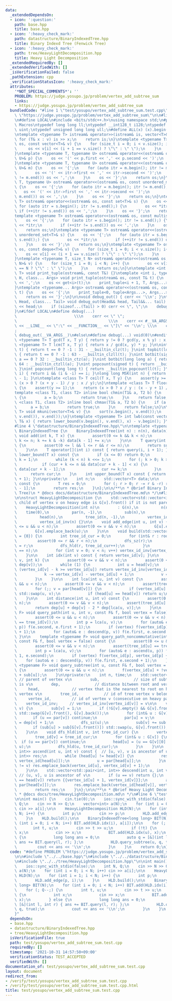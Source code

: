 ```yaml
---
data:
  _extendedDependsOn:
  - icon: ':question:'
    path: base.hpp
    title: base.hpp
  - icon: ':heavy_check_mark:'
    path: datastructure/BinaryIndexedTree.hpp
    title: Binary Indexd Tree (Fenwick Tree)
  - icon: ':heavy_check_mark:'
    path: tree/HeavyLightDecomposition.hpp
    title: Heavy Light Decomposition
  _extendedRequiredBy: []
  _extendedVerifiedWith: []
  _isVerificationFailed: false
  _pathExtension: cpp
  _verificationStatusIcon: ':heavy_check_mark:'
  attributes:
    '*NOT_SPECIAL_COMMENTS*': ''
    PROBLEM: https://judge.yosupo.jp/problem/vertex_add_subtree_sum
    links:
    - https://judge.yosupo.jp/problem/vertex_add_subtree_sum
  bundledCode: "#line 1 \"test/yosupo/vertex_add_subtree_sum.test.cpp\"\n#define PROBLEM\
    \ \"https://judge.yosupo.jp/problem/vertex_add_subtree_sum\"\n\n#line 2 \"base.hpp\"\
    \n#define LOCAL\n#include <bits/stdc++.h>\nusing namespace std;\n#pragma region\
    \ Macros\ntypedef long long ll;\ntypedef __int128_t i128;\ntypedef unsigned int\
    \ uint;\ntypedef unsigned long long ull;\n#define ALL(x) (x).begin(), (x).end()\n\
    \ntemplate <typename T> istream& operator>>(istream& is, vector<T>& v) {\n   \
    \ for (T& x : v) is >> x;\n    return is;\n}\ntemplate <typename T> ostream& operator<<(ostream&\
    \ os, const vector<T>& v) {\n    for (size_t i = 0; i < v.size(); i++) {\n   \
    \     os << v[i] << (i + 1 == v.size() ? \"\" : \" \");\n    }\n    return os;\n\
    }\ntemplate <typename T, typename U> ostream& operator<<(ostream& os, const pair<T,\
    \ U>& p) {\n    os << '(' << p.first << ',' << p.second << ')';\n    return os;\n\
    }\ntemplate <typename T, typename U> ostream& operator<<(ostream& os, const map<T,\
    \ U>& m) {\n    os << '{';\n    for (auto itr = m.begin(); itr != m.end();) {\n\
    \        os << '(' << itr->first << ',' << itr->second << ')';\n        if (++itr\
    \ != m.end()) os << ',';\n    }\n    os << '}';\n    return os;\n}\ntemplate <typename\
    \ T, typename U> ostream& operator<<(ostream& os, const unordered_map<T, U>& m)\
    \ {\n    os << '{';\n    for (auto itr = m.begin(); itr != m.end();) {\n     \
    \   os << '(' << itr->first << ',' << itr->second << ')';\n        if (++itr !=\
    \ m.end()) os << ',';\n    }\n    os << '}';\n    return os;\n}\ntemplate <typename\
    \ T> ostream& operator<<(ostream& os, const set<T>& s) {\n    os << '{';\n   \
    \ for (auto itr = s.begin(); itr != s.end();) {\n        os << *itr;\n       \
    \ if (++itr != s.end()) os << ',';\n    }\n    os << '}';\n    return os;\n}\n\
    template <typename T> ostream& operator<<(ostream& os, const multiset<T>& s) {\n\
    \    os << '{';\n    for (auto itr = s.begin(); itr != s.end();) {\n        os\
    \ << *itr;\n        if (++itr != s.end()) os << ',';\n    }\n    os << '}';\n\
    \    return os;\n}\ntemplate <typename T> ostream& operator<<(ostream& os, const\
    \ unordered_set<T>& s) {\n    os << '{';\n    for (auto itr = s.begin(); itr !=\
    \ s.end();) {\n        os << *itr;\n        if (++itr != s.end()) os << ',';\n\
    \    }\n    os << '}';\n    return os;\n}\ntemplate <typename T> ostream& operator<<(ostream&\
    \ os, const deque<T>& v) {\n    for (size_t i = 0; i < v.size(); i++) {\n    \
    \    os << v[i] << (i + 1 == v.size() ? \"\" : \" \");\n    }\n    return os;\n\
    }\ntemplate <typename T, size_t N> ostream& operator<<(ostream& os, const array<T,\
    \ N>& v) {\n    for (size_t i = 0; i < N; i++) {\n        os << v[i] << (i + 1\
    \ == N ? \"\" : \" \");\n    }\n    return os;\n}\n\ntemplate <int i, typename\
    \ T> void print_tuple(ostream&, const T&) {}\ntemplate <int i, typename T, typename\
    \ H, class... Args> void print_tuple(ostream& os, const T& t) {\n    if (i) os\
    \ << ',';\n    os << get<i>(t);\n    print_tuple<i + 1, T, Args...>(os, t);\n\
    }\ntemplate <typename... Args> ostream& operator<<(ostream& os, const tuple<Args...>&\
    \ t) {\n    os << '{';\n    print_tuple<0, tuple<Args...>, Args...>(os, t);\n\
    \    return os << '}';\n}\n\nvoid debug_out() { cerr << '\\n'; }\ntemplate <class\
    \ Head, class... Tail> void debug_out(Head&& head, Tail&&... tail) {\n    cerr\
    \ << head;\n    if (sizeof...(Tail) > 0) cerr << \", \";\n    debug_out(move(tail)...);\n\
    }\n#ifdef LOCAL\n#define debug(...)                                          \
    \                         \\\n    cerr << \" \";                             \
    \                                        \\\n    cerr << #__VA_ARGS__ << \" :[\"\
    \ << __LINE__ << \":\" << __FUNCTION__ << \"]\" << '\\n'; \\\n    cerr << \" \"\
    ;                                                                     \\\n   \
    \ debug_out(__VA_ARGS__)\n#else\n#define debug(...) void(0)\n#endif\n\ntemplate\
    \ <typename T> T gcd(T x, T y) { return y != 0 ? gcd(y, x % y) : x; }\ntemplate\
    \ <typename T> T lcm(T x, T y) { return x / gcd(x, y) * y; }\n\nint topbit(signed\
    \ t) { return t == 0 ? -1 : 31 - __builtin_clz(t); }\nint topbit(long long t)\
    \ { return t == 0 ? -1 : 63 - __builtin_clzll(t); }\nint botbit(signed a) { return\
    \ a == 0 ? 32 : __builtin_ctz(a); }\nint botbit(long long a) { return a == 0 ?\
    \ 64 : __builtin_ctzll(a); }\nint popcount(signed t) { return __builtin_popcount(t);\
    \ }\nint popcount(long long t) { return __builtin_popcountll(t); }\nbool ispow2(int\
    \ i) { return i && (i & -i) == i; }\nlong long MSK(int n) { return (1LL << n)\
    \ - 1; }\n\ntemplate <class T> T ceil(T x, T y) {\n    assert(y >= 1);\n    return\
    \ (x > 0 ? (x + y - 1) / y : x / y);\n}\ntemplate <class T> T floor(T x, T y)\
    \ {\n    assert(y >= 1);\n    return (x > 0 ? x / y : (x - y + 1) / y);\n}\n\n\
    template <class T1, class T2> inline bool chmin(T1& a, T2 b) {\n    if (a > b)\
    \ {\n        a = b;\n        return true;\n    }\n    return false;\n}\ntemplate\
    \ <class T1, class T2> inline bool chmax(T1& a, T2 b) {\n    if (a < b) {\n  \
    \      a = b;\n        return true;\n    }\n    return false;\n}\n\ntemplate <typename\
    \ T> void mkuni(vector<T>& v) {\n    sort(v.begin(), v.end());\n    v.erase(unique(v.begin(),\
    \ v.end()), v.end());\n}\ntemplate <typename T> int lwb(const vector<T>& v, const\
    \ T& x) { return lower_bound(v.begin(), v.end(), x) - v.begin(); }\n#pragma endregion\n\
    #line 4 \"datastructure/BinaryIndexedTree.hpp\"\n\ntemplate <typename T> struct\
    \ BinaryIndexedTree {\n    BinaryIndexedTree(int n) : n(n), data(n) {}\n\n   \
    \ void add(int k, T x) {\n        assert(0 <= k && k < n);\n        for (k++;\
    \ k <= n; k += k & -k) data[k - 1] += x;\n    }\n\n    T query(int l, int r) const\
    \ {\n        assert(0 <= l && l <= r && r <= n);\n        return sum(r) - sum(l);\n\
    \    }\n\n    T operator[](int i) const { return query(i, i + 1); }\n\n    int\
    \ lower_bound(T x) const {\n        if (x <= 0) return 0;\n        int cur = 0,\
    \ k = 1;\n        while (k < n) k <<= 1;\n        for (; k > 0; k >>= 1) {\n \
    \           if (cur + k <= n && data[cur + k - 1] < x) {\n                x -=\
    \ data[cur + k - 1];\n                cur += k;\n            }\n        }\n  \
    \      return cur;\n    }\n    int upper_bound(T x) const { return lower_bound(x\
    \ + 1); }\n\nprivate:\n    int n;\n    std::vector<T> data;\n\n    T sum(int r)\
    \ const {\n        T res = 0;\n        for (; r > 0; r -= r & -r) res += data[r\
    \ - 1];\n        return res;\n    }\n};\n\n/**\n * @brief Binary Indexd Tree (Fenwick\
    \ Tree)\n * @docs docs/datastructure/BinaryIndexedTree.md\n */\n#line 5 \"tree/HeavyLightDecomposition.hpp\"\
    \n\nstruct HeavyLightDecomposition {\n    std::vector<std::vector<int>> G;  //\
    \ child of vertex v on heavy edge is G[v].front() if it is not parent of v\n\n\
    \    HeavyLightDecomposition(int n)\n        : G(n),\n          n(n),\n      \
    \    time(0),\n          par(n, -1),\n          sub(n),\n          dep(n, 0),\n\
    \          head(n),\n          tree_id(n, -1),\n          vertex_id(n, -1),\n\
    \          vertex_id_inv(n) {}\n\n    void add_edge(int u, int v) {\n        assert(0\
    \ <= u && u < n);\n        assert(0 <= v && v < n);\n        G[u].emplace_back(v);\n\
    \        G[v].emplace_back(u);\n    }\n\n    void build(std::vector<int> roots\
    \ = {0}) {\n        int tree_id_cur = 0;\n        for (int& r : roots) {\n   \
    \         assert(0 <= r && r < n);\n            dfs_sz(r);\n            head[r]\
    \ = r;\n            dfs_hld(r, tree_id_cur++);\n        }\n        assert(time\
    \ == n);\n        for (int v = 0; v < n; v++) vertex_id_inv[vertex_id[v]] = v;\n\
    \    }\n\n    int idx(int v) const { return vertex_id[v]; }\n\n    int la(int\
    \ v, int k) {\n        assert(0 <= v && v < n);\n        assert(0 <= k && k <=\
    \ dep[v]);\n        while (1) {\n            int u = head[v];\n            if\
    \ (vertex_id[v] - k >= vertex_id[u]) return vertex_id_inv[vertex_id[v] - k];\n\
    \            k -= vertex_id[v] - vertex_id[u] + 1;\n            v = par[u];\n\
    \        }\n    }\n\n    int lca(int u, int v) const {\n        assert(0 <= u\
    \ && u < n);\n        assert(0 <= v && v < n);\n        assert(tree_id[u] == tree_id[v]);\n\
    \        for (;; v = par[head[v]]) {\n            if (vertex_id[u] > vertex_id[v])\
    \ std::swap(u, v);\n            if (head[u] == head[v]) return u;\n        }\n\
    \    }\n\n    int distance(int u, int v) const {\n        assert(0 <= u && u <\
    \ n);\n        assert(0 <= v && v < n);\n        assert(tree_id[u] == tree_id[v]);\n\
    \        return dep[u] + dep[v] - 2 * dep[lca(u, v)];\n    }\n\n    template <typename\
    \ F> void query_path(int u, int v, const F& f, bool vertex = false) const {\n\
    \        assert(0 <= u && u < n);\n        assert(0 <= v && v < n);\n        assert(tree_id[u]\
    \ == tree_id[v]);\n        int p = lca(u, v);\n        for (auto& e : ascend(u,\
    \ p)) f(e.second, e.first + 1);\n        if (vertex) f(vertex_id[p], vertex_id[p]\
    \ + 1);\n        for (auto& e : descend(p, v)) f(e.first, e.second + 1);\n   \
    \ }\n\n    template <typename F> void query_path_noncommutative(int u, int v,\
    \ const F& f, bool vertex = false) const {\n        assert(0 <= u && u < n);\n\
    \        assert(0 <= v && v < n);\n        assert(tree_id[u] == tree_id[v]);\n\
    \        int p = lca(u, v);\n        for (auto& e : ascend(u, p)) f(e.first +\
    \ 1, e.second);\n        if (vertex) f(vertex_id[p], vertex_id[p] + 1);\n    \
    \    for (auto& e : descend(p, v)) f(e.first, e.second + 1);\n    }\n\n    template\
    \ <typename F> void query_subtree(int u, const F& f, bool vertex = false) const\
    \ {\n        assert(0 <= u && u < n);\n        f(vertex_id[u] + !vertex, vertex_id[u]\
    \ + sub[u]);\n    }\n\nprivate:\n    int n, time;\n    std::vector<int> par, \
    \ // parent of vertex v\n        sub,               // size of subtree whose root\
    \ is v\n        dep,               // distance bitween root and vertex v\n   \
    \     head,              // vertex that is the nearest to root on heavy path of\
    \ vertex v\n        tree_id,           // id of tree vertex v belongs to\n   \
    \     vertex_id,         // id of vertex v (consecutive on heavy paths)\n    \
    \    vertex_id_inv;     // vertex_id_inv[vertex_id[v]] = v\n\n    void dfs_sz(int\
    \ v) {\n        sub[v] = 1;\n        if (!G[v].empty() && G[v].front() == par[v])\
    \ std::swap(G[v].front(), G[v].back());\n        for (int& u : G[v]) {\n     \
    \       if (u == par[v]) continue;\n            par[u] = v;\n            dep[u]\
    \ = dep[v] + 1;\n            dfs_sz(u);\n            sub[v] += sub[u];\n     \
    \       if (sub[u] > sub[G[v].front()]) std::swap(u, G[v].front());\n        }\n\
    \    }\n\n    void dfs_hld(int v, int tree_id_cur) {\n        vertex_id[v] = time++;\n\
    \        tree_id[v] = tree_id_cur;\n        for (int& u : G[v]) {\n          \
    \  if (u == par[v]) continue;\n            head[u] = (u == G[v][0] ? head[v] :\
    \ u);\n            dfs_hld(u, tree_id_cur);\n        }\n    }\n\n    std::vector<std::pair<int,\
    \ int>> ascend(int u, int v) const {  // [u, v), v is ancestor of u\n        std::vector<std::pair<int,\
    \ int>> res;\n        while (head[u] != head[v]) {\n            res.emplace_back(vertex_id[u],\
    \ vertex_id[head[u]]);\n            u = par[head[u]];\n        }\n        if (u\
    \ != v) res.emplace_back(vertex_id[u], vertex_id[v] + 1);\n        return res;\n\
    \    }\n\n    std::vector<std::pair<int, int>> descend(int u, int v) const { \
    \ // (u, v], u is ancestor of v\n        if (u == v) return {};\n        if (head[u]\
    \ == head[v]) return {{vertex_id[u] + 1, vertex_id[v]}};\n        auto res = descend(u,\
    \ par[head[v]]);\n        res.emplace_back(vertex_id[head[v]], vertex_id[v]);\n\
    \        return res;\n    }\n};\n\n/**\n * @brief Heavy Light Decomposition\n\
    \ * @docs docs/tree/HeavyLightDecomposition.md\n */\n#line 6 \"test/yosupo/vertex_add_subtree_sum.test.cpp\"\
    \n\nint main() {\n    cin.tie(0);\n    ios::sync_with_stdio(false);\n    int N,\
    \ Q;\n    cin >> N >> Q;\n    vector<int> a(N);\n    for (int i = 0; i < N; i++)\
    \ cin >> a[i];\n\n    HeavyLightDecomposition HLD(N);\n    for (int i = 1; i <\
    \ N; i++) {\n        int p;\n        cin >> p;\n        HLD.add_edge(p, i);\n\
    \    }\n    HLD.build();\n\n    BinaryIndexedTree<long long> BIT(N);\n    for\
    \ (int i = 0; i < N; i++) BIT.add(HLD.idx(i), a[i]);\n\n    for (; Q--;) {\n \
    \       int t, u;\n        cin >> t >> u;\n        if (!t) {\n            int\
    \ x;\n            cin >> x;\n            BIT.add(HLD.idx(u), x);\n        } else\
    \ {\n            long long ans = 0;\n            auto q = [&](int l, int r) {\
    \ ans += BIT.query(l, r); };\n            HLD.query_subtree(u, q, true);\n   \
    \         cout << ans << '\\n';\n        }\n    }\n    return 0;\n}\n"
  code: "#define PROBLEM \"https://judge.yosupo.jp/problem/vertex_add_subtree_sum\"\
    \n\n#include \"../../base.hpp\"\n#include \"../../datastructure/BinaryIndexedTree.hpp\"\
    \n#include \"../../tree/HeavyLightDecomposition.hpp\"\n\nint main() {\n    cin.tie(0);\n\
    \    ios::sync_with_stdio(false);\n    int N, Q;\n    cin >> N >> Q;\n    vector<int>\
    \ a(N);\n    for (int i = 0; i < N; i++) cin >> a[i];\n\n    HeavyLightDecomposition\
    \ HLD(N);\n    for (int i = 1; i < N; i++) {\n        int p;\n        cin >> p;\n\
    \        HLD.add_edge(p, i);\n    }\n    HLD.build();\n\n    BinaryIndexedTree<long\
    \ long> BIT(N);\n    for (int i = 0; i < N; i++) BIT.add(HLD.idx(i), a[i]);\n\n\
    \    for (; Q--;) {\n        int t, u;\n        cin >> t >> u;\n        if (!t)\
    \ {\n            int x;\n            cin >> x;\n            BIT.add(HLD.idx(u),\
    \ x);\n        } else {\n            long long ans = 0;\n            auto q =\
    \ [&](int l, int r) { ans += BIT.query(l, r); };\n            HLD.query_subtree(u,\
    \ q, true);\n            cout << ans << '\\n';\n        }\n    }\n    return 0;\n\
    }"
  dependsOn:
  - base.hpp
  - datastructure/BinaryIndexedTree.hpp
  - tree/HeavyLightDecomposition.hpp
  isVerificationFile: true
  path: test/yosupo/vertex_add_subtree_sum.test.cpp
  requiredBy: []
  timestamp: '2021-10-31 14:57:50+09:00'
  verificationStatus: TEST_ACCEPTED
  verifiedWith: []
documentation_of: test/yosupo/vertex_add_subtree_sum.test.cpp
layout: document
redirect_from:
- /verify/test/yosupo/vertex_add_subtree_sum.test.cpp
- /verify/test/yosupo/vertex_add_subtree_sum.test.cpp.html
title: test/yosupo/vertex_add_subtree_sum.test.cpp
---
```

